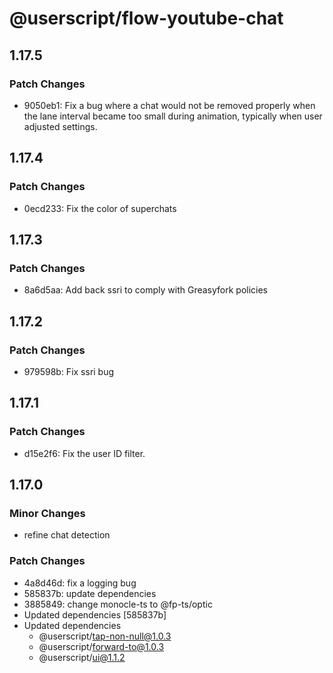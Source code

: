 # @userscript/flow-youtube-chat

## 1.17.5

### Patch Changes

- 9050eb1: Fix a bug where a chat would not be removed properly when the lane interval became too small during animation, typically when user adjusted settings.

## 1.17.4

### Patch Changes

- 0ecd233: Fix the color of superchats

## 1.17.3

### Patch Changes

- 8a6d5aa: Add back ssri to comply with Greasyfork policies

## 1.17.2

### Patch Changes

- 979598b: Fix ssri bug

## 1.17.1

### Patch Changes

- d15e2f6: Fix the user ID filter.

## 1.17.0

### Minor Changes

- refine chat detection

### Patch Changes

- 4a8d46d: fix a logging bug
- 585837b: update dependencies
- 3885849: change monocle-ts to @fp-ts/optic
- Updated dependencies [585837b]
- Updated dependencies
  - @userscript/tap-non-null@1.0.3
  - @userscript/forward-to@1.0.3
  - @userscript/ui@1.1.2

